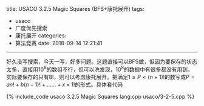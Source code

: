 title: USACO 3.2.5 Magic Squares (BFS+康托展开)
tags:
  - usaco
  - 广度优先搜索
  - 康托展开
categories:
  - 算法竞赛
date: 2018-09-14 12:21:41
---

好久没写搜索，今天一写，好多问题。这题直接可以BFS做，但因为要保存的状态太多，直接用$10^8$的数组不行，但可以洗发现，$10^8$的数据中有很多都没有用到，实际要保存的只有$8!$，则可以考虑康托展开。把满足$1 \leq P < (n+1)!$的数写成$P=an!+b(n-1)!+......+x \times 1!$的形式。具体看代码

{% include_code usaco 3.2.5 Magic Squares lang:cpp usaco/3-2-5.cpp %}
